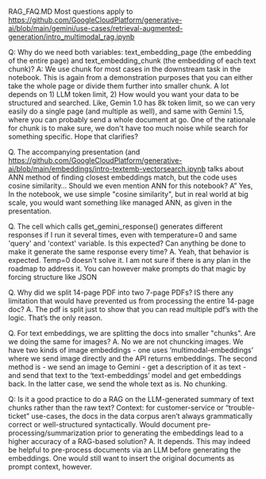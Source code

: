 RAG_FAQ.MD
Most questions apply to 
https://github.com/GoogleCloudPlatform/generative-ai/blob/main/gemini/use-cases/retrieval-augmented-generation/intro_multimodal_rag.ipynb

Q: Why do we need both variables: text_embedding_page (the embedding of the entire page) and text_embedding_chunk (the embedding of each text chunk)?
A: We use chunk for most cases in the downstream task in the notebook. This is again from a demonstration purposes that you can either take the whole page or divide them further into smaller chunk. A lot depends on 1) LLM token limit, 2) How would you want your data to be structured and searched. Like, Gemin 1.0 has 8k token limit, so we can very easily do a single page (and multiple as well), and same with Gemini 1.5, where you can probably send a whole document at go. One of the rationale for chunk is to make sure, we don't have too much noise while search for something specific. Hope that clarifies?

Q. The accompanying presentation (and https://github.com/GoogleCloudPlatform/generative-ai/blob/main/embeddings/intro-textemb-vectorsearch.ipynb talks about ANN method of finding closest embeddings match, but the code uses cosine similarity… Should we even mention ANN for this notebook?
A” Yes, In the notebook, we use simple "cosine similarity", but in real world at big scale, you would want something like managed ANN, as given in the presentation.

Q. The cell which calls get_gemini_response()  generates different responses if I run it several times, even with temperature=0 and same 'query' and 'context' variable. Is this expected? Can anything be done to make it generate the same response every time?
A. Yeah, that behavior is expected. Temp=0 doesn't solve it. I am not sure if there is any plan in the roadmap to address it. You can however make prompts do that magic by forcing structure like JSON

Q. Why did we split 14-page PDF into two 7-page PDFs? IS there any limitation that would have prevented us from processing the entire 14-page doc?
A. The pdf is split just to show that you can read multiple pdf’s with the logic. That’s the only reason.

Q. For text embeddings, we are splitting the docs into smaller "chunks". Are we doing the same for images? 
A.  No we are not chuncking images. We have two kinds of image embeddings - one uses ‘multimodal-embeddings’ where we send image directly and the API returns embeddings.
The second method is - we send an image to Gemini - get a description of it as text - and send that text to the ‘text-embeddings’ model and get embeddings back. In the latter case, we send the whole text as is. No chunking. 

Q: Is it a good practice to do a RAG on the LLM-generated summary of text chunks rather than the raw text? Context: for customer-service or “trouble-ticket” use-cases, the docs in the data corpus aren’t always grammatically correct or well-structured syntactically. Would document pre-processing/summarization prior to generating the embeddings lead to a higher accuracy of a RAG-based solution?
A. It depends. This may indeed be helpful to pre-process documents via an LLM before generating the embeddings. One would still want to insert the original documents as prompt context, however. 


